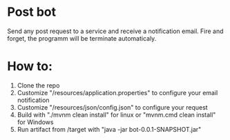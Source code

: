 # Post bot
Send any post request to a service and receive a notification email.
Fire and forget, the programm will be terminate automaticaly.

# How to:

1. Clone the repo
2. Customize "/resources/application.properties" to configure your email notification
3. Customize "/resources/json/config.json" to configure your request
4. Build with "./mvnm clean install" for linux or "mvnm.cmd clean install" for Windows
5. Run artifact from /target with "java -jar bot-0.0.1-SNAPSHOT.jar"
